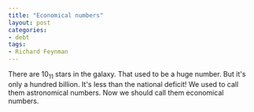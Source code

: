 ```yaml
---
title: "Economical numbers"
layout: post
categories:
- debt
tags:
- Richard Feynman
---
```


There are 10<sub>11</sub> stars in the galaxy. That used to be a huge number. But it's only a hundred billion. It's less than the national deficit! We used to call them astronomical numbers. Now we should call them economical numbers.